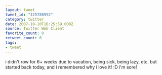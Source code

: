 ```yaml
---
layout: tweet
tweet_id: "325788992"
category: twitter
date: 2007-10-10T16:25:59.000Z
source: Twitter Web Client
favorite_count: 0
retweet_count: 0
tags:
- tweet
---
```


i didn't row for 6+ weeks due to vacation, being sick, being lazy, etc. but started back today, and i remembered why i love it! :D i'm sore!
